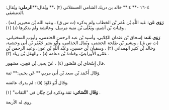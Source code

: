 ١٦٠٤ -** ٤:** خالد بن دريك الشامي العسقلاني (٢) ،** ويُقال:****الرملي:** ويُقال: الدمشقي.

**رَوَى عَن:** عَبد اللَّهِ بْن عُمَر بْن الخطاب ولم يدكره (ت س ق) ، وعبد الله بْن محيريز (مد) . وقباث بْن أشيم، ويَعْلَى بْن منية مرسل، وعائشة ولم يدكرها (د) (١) .

**رَوَى عَنه:** إسحاق بْن عثمان الكِلابي، وأسيد بْن عبد الرحمن الخثعمي، وأيوب السختياني. (ت س ق) ، وبشير بْن طلحة الخشني، ويُقال الجذامي، وأَبُو بشر جَعْفَر بْن أَبي وحشية، وخالد بْن كثير الهمداني (٢) ، وسفيان بْن حسين، وعَبْد اللَّهِ بْن عون، وعبد الرحمن بْن عَمْرو الأَوزاعِيّ، وقتادة بْن دعامة (د) ، والهقل بْن زياد (٣) .

قال إِسْحَاق بْن مَنْصُور (٤) ، عَنْ يحيى بْن مَعِين، مشهور.

وَقَال أَحْمَد بْن سعد بْن أَبي مريم،** عَن يحيى:** ثقة.

وَقَال أَبُو دَاوُدَ (٥) : لم يدرك عائشة.

**وَقَال النَّسَائي:** ثقة.وذكره ابنُ حِبَّان في "الثقات" (١) .

روى له الأربعة.